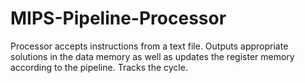 # MIPS-Pipeline-Processor

Processor accepts instructions from a text file.
Outputs appropriate solutions in the data memory as well as updates the register memory according to the pipeline.
Tracks the cycle.
